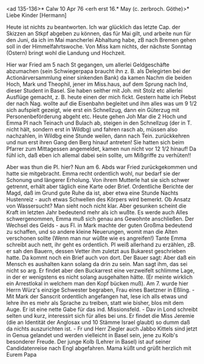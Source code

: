 <ad 135-136>* Calw 10 Apr 76
 <erh erst 16.* May (c. zerbroch. Göthe)>*
Liebe Kinder [Hermann]

Heute ist nichts zu beantworten. Ich war glücklich das letzte Cap. der Skizzen an Stkpf abgeben zu können, das für Mai gilt, und arbeite nun für den Juni, da ich im Mai mancherlei Abhaltung habe, zB nach Bremen gehen soll in der Himmelfahrtswoche. Von Miss kam nichts, der nächste Sonntag (Ostern) bringt wohl die Landung und Hochzeit.

Hier war Fried am 5 nach St gegangen, um allerlei Geldgeschäfte abzumachen (sein Schwiegerpapa braucht ihn z. B. als Delegirten bei der Actionärversammlung einer sinkenden Bank) da kamen Nachm die beiden Hoch, Mark und Theophil, jener im Miss.haus, auf dem Sprung nach Ind, dieser Student in Basel. Sie haben seither mit Joh. mit Stolz etc allerlei Ausflüge gemacht, z. B. heute einen der mich fickt. Gestern hatte ich Plebst der nach Nag. wollte auf die Eisenbahn begleitet und ihm alles was um 9 1/2 sich aufspielt gezeigt, wie erst ein Schnellzug, dann ein Güterzug mit Personenbeförderung abgeht etc. Heute gehen Joh Mar die 2 Hoch und Emma Pl nach Teinach und Bulach ab, steigen in den Schnellzug (der in T. nicht hält, sondern erst in Wildbg) und fahren rasch ab, müssen also nachzahlen, in Wildbg eine Stunde weilen, dann nach Tein. zurückkehren und nun erst ihren Gang den Berg hinauf antreten! Sie hatten sich beim Pfarrer zum Mittagessen angemeldet, kamen nun nicht vor 12 1/2 hinauf! Da fühl ich, daß eben ich allemal dabei sein sollte, um Mißgriffe zu verhüten!!

Aber was thun die Pl. hier? Nun am 6. Abds war Fried zurückgekommen und hatte sie mitgebracht. Emma recht ordentlich wohl, nur bedarf sie der Schonung und längerer Erholung. Von ihrem Mutterle hat sie sich schwer getrennt, erhält aber täglich eine Karte oder Brief. Ordentliche Berichte der Magd, daß im Grund gute Ruhe da ist, aber etwa eine Stunde Nachts Hustenreiz - auch etwas Schwellen des Körpers wird bemerkt. Ob Ansatz von Wassersucht? Man sieht noch nicht klar. Aber gesunken scheint die Kraft im letzten Jahr bedeutend mehr als ich wußte. Es werde auch Alles schwergenommen, Emma muß sich genau ans Gewohnte anschließen. Der Wechsel des Gelds - aus Fl. in Mark machte der guten Großma bedeutend zu schaffen, und so andere kleine Neuerungen, womit man die Alten verschonen sollte (Wenn man nur wüßte wie es angreifen!) Tante Emma schreibt auch nett, ihr geht es ordentlich. Pl weiß allerhand zu erzählen, zB. er sah den Bauern, dessen Vetter ihm zuletzt aus Bukarest geschrieben hatte. Da kommt noch ein Brief auch von dort. Der Bauer sagt: Aber daß ein Mensch es aushalten kann solang da drin zu sein. Man sagt ihm, das sei nicht so arg. Er findet aber den Buckarrest eine verzweifelt schlimme Lage, in der er wenigstens es nicht solang ausgehalten hätte. (Er meinte wirklich ein Arrestlokal in welchem man den Kopf bücken muß). Am 7. wurde hier Herrn Würz's einzige Schwester begraben, Frau eines Baetzner in Eßling. - Mit Mark der Sanscrit ordentlich angefangen hat, lese ich alls etwas und lehre ihn es mehr als Sprache zu treiben, statt wie bisher, blos mit dem Auge. Er ist eine nette Gabe für das ind. Missionsfeld. - Dav in Lond schreibt selten und kurz, interessirt sich für alles bei uns. Er findet die Miss Jeremie (die an Identität der Anglosax und 10 Stämme Israel glaubt) so dumm daß da nichts auszurichten ist. - Fr und Herr Ziegler auch Jabbo Kittels sind jetzt in Genua gelandet und werden vielleicht in Basel sein, jene zu Kolb's besonderer Freude. Der junge Kolb (Lehrer in Basel) ist auf seiner Candidatenreise nach Engl abgefahren. Mama küßt und grüßt herzlich mit
 Eurem Papa
